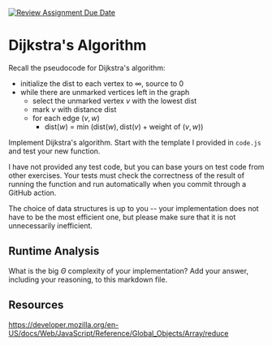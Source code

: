 [![Review Assignment Due Date](https://classroom.github.com/assets/deadline-readme-button-24ddc0f5d75046c5622901739e7c5dd533143b0c8e959d652212380cedb1ea36.svg)](https://classroom.github.com/a/2Wy-Iis-)

# Dijkstra's Algorithm

Recall the pseudocode for Dijkstra's algorithm:

- initialize the dist to each vertex to $\infty$, source to 0
- while there are unmarked vertices left in the graph
  - select the unmarked vertex $v$ with the lowest dist
  - mark $v$ with distance dist
  - for each edge $(v,w)$
    - dist($w$) = min $\left(\textrm{dist}(w), \textrm{dist}(v) + \textrm{weight of }(v, w)\right)$

Implement Dijkstra's algorithm. Start with the template I provided in `code.js`
and test your new function.

I have not provided any test code, but you can base yours on test code from
other exercises. Your tests must check the correctness of the result of running
the function and run automatically when you commit through a GitHub action.

The choice of data structures is up to you -- your implementation does not have
to be the most efficient one, but please make sure that it is not unnecessarily
inefficient.

## Runtime Analysis

What is the big $\Theta$ complexity of your implementation? Add your
answer, including your reasoning, to this markdown file.

## Resources

https://developer.mozilla.org/en-US/docs/Web/JavaScript/Reference/Global_Objects/Array/reduce
